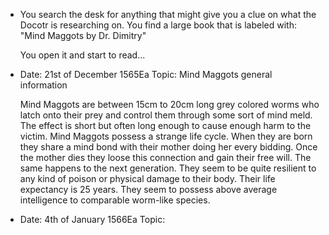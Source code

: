 - You search the desk for anything that might give you a clue on what the Docotr is researching on. You find a large book that is labeled with: "Mind Maggots by Dr. Dimitry"
  
  You open it and start to read...
- Date: 21st of December 1565Ea
  Topic: Mind Maggots general information
  
  Mind Maggots are between 15cm to 20cm long grey colored worms who latch onto their prey and control them through some sort of mind meld. The effect is short but often long enough to cause enough harm to the victim. Mind Maggots possess a strange life cycle. When they are born they share a mind bond with their mother doing her every bidding. Once the mother dies they loose this connection and gain their free will. The same happens to the next generation. They seem to be quite resilient to any kind of poison or physical damage to their body. Their life expectancy is 25 years. They seem to possess above average intelligence to comparable worm-like species.
- Date: 4th of January 1566Ea
  Topic: